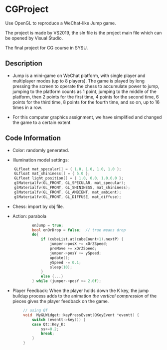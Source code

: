 # CGProject

Use OpenGL to reproduce a WeChat-like Jump game.

The project is made by VS2019, the sln file is the project main file which can be opened by Visual Studio.

The final project for CG course in SYSU.

## Description

- Jump is a mini-game on WeChat platform, with single player and multiplayer modes (up to 8 players). The game is played by long pressing the screen to operate the chess to accumulate power to jump, jumping to the platform counts as 1 point, jumping to the middle of the platform, then 2 points for the first time, 4 points for the second time, 6 points for the third time, 8 points for the fourth time, and so on, up to 16 times in a row.

- For this computer graphics assignment, we have simplified and changed the game to a certain extent

## Code Information

- Color: randomly generated.

- Illumination model settings:

```cpp
    GLfloat mat_specular[] = { 1.0, 1.0, 1.0, 1.0 };
	GLfloat mat_shininess[] = { 5.0 };
	GLfloat light_position[] = { 1.0, 0.0, 1.0,0.0 };
	glMaterialfv(GL_FRONT, GL_SPECULAR, mat_specular);
	glMaterialfv(GL_FRONT, GL_SHININESS, mat_shininess);
	glMaterialfv(GL_FRONT, GL_AMBIENT, mat_ambient);
	glMaterialfv(GL_FRONT, GL_DIFFUSE, mat_diffuse);
```

- Chess: import by obj file.

- Action: parabola

```cpp
			onJump = true;
			bool onOrDrop = false;  // true means drop 
			do{
				if (cubeList.at(cubeCount+1).nextP) {
					jumper->posX += xOrZSpeed;
					preMove += xOrZSpeed;
					jumper->posY += ySpeed;
					update();
					ySpeed -= 0.1;
					sleep(10);
				}
				else {...}
			} while (jumper->posY >= 2.0f);
```

- Player Feedback: When the player holds down the K key, the jump buildup process adds to the animation *the vertical compression* of the pieces gives the player feedback on the game.

```cpp
        // using QT
        void  MyGLWidget::keyPressEvent(QKeyEvent *eventt) {
	        switch (eventt->key()) {
	        case Qt::Key_K:
		        ss+=0.2;
		        break;
	        }
        }
```
